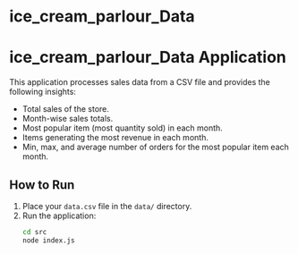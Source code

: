 # ice_cream_parlour_Data

# ice_cream_parlour_Data Application

This application processes sales data from a CSV file and provides the following insights:
- Total sales of the store.
- Month-wise sales totals.
- Most popular item (most quantity sold) in each month.
- Items generating the most revenue in each month.
- Min, max, and average number of orders for the most popular item each month.


## How to Run
1. Place your `data.csv` file in the `data/` directory.
2. Run the application:
   ```bash
   cd src
   node index.js
